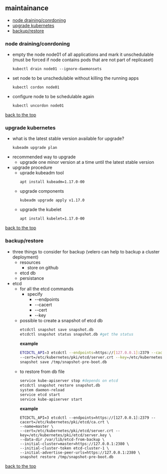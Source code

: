 ## maintainance
* [node draining/conrdoning](https://github.com/ArtemAlagizov/kubernetes-knowledge/blob/master/topics/maintainance.md#node-drainingconrdoning)
* [upgrade kubernetes](https://github.com/ArtemAlagizov/kubernetes-knowledge/blob/master/topics/maintainance.md#upgrade-kubernetes)
* [backup/restore](https://github.com/ArtemAlagizov/kubernetes-knowledge/blob/master/topics/maintainance.md#backuprestore)

### node draining/conrdoning
* empty the node node01 of all applications and mark it unschedulable (must be forced if node contains pods that are not part of replicaset)
  ```
  kubectl drain node01 --ignore-daemonsets
  ```
* set node to be unschedulable without killing the running apps
  ```
  kubectl cordon node01
  ```
* configure node to be schedulable again
  ```
  kubectl uncordon node01
  ```
  
[back to the top](https://github.com/ArtemAlagizov/kubernetes-knowledge/blob/master/topics/maintainance.md#maintainance)
### upgrade kubernetes 
* what is the latest stable version available for upgrade?
  ```
  kubeadm upgrade plan
  ```
* recommended way to upgrade
  * upgrade one minor version at a time until the latest stable version
* upgrade procedure
  * uprade kubeadm tool
    ```
    apt install kubeadm=1.17.0-00
    ```
  * upgrade components
    ```
    kubeadm upgrade apply v1.17.0
    ```
  * upgrade the kubelet
    ```
    apt install kubelet=1.17.0-00
    ```
    
[back to the top](https://github.com/ArtemAlagizov/kubernetes-knowledge/blob/master/topics/maintainance.md#maintainance)
### backup/restore
* three things to consider for backup (velero can help to backup a cluster deployment)
  * resources
    * store on github    
  * etcd db
  * persistance
* etcd
  * for all the etcd commands
    * specify 
      * --endpoints
      * --cacert
      * --cert
      * --key
  * possible to create a snapshot of etcd db
    ```bash
    etcdctl snapshot save snapshot.db
    etcdctl snapshot status snapshot.db #get the status
    ```
    **example**
      ```bash
      ETCDCTL_API=3 etcdctl --endpoints=https://[127.0.0.1]:2379 --cacert=/etc/kubernetes/pki/etcd/ca.crt \
     --cert=/etc/kubernetes/pki/etcd/server.crt --key=/etc/kubernetes/pki/etcd/server.key \
     snapshot save /tmp/snapshot-pre-boot.db
      ```
  * to restore from db file
    ```bash
    service kube-apiserver stop #depends on etcd
    etcdctl snapshot restore snapshot.db
    system daemon-reload
    service etcd start
    service kube-apiserver start
    ```
    **example**
      ```
      ETCDCTL_API=3 etcdctl --endpoints=https://[127.0.0.1]:2379 --cacert=/etc/kubernetes/pki/etcd/ca.crt \
     --name=master \
     --cert=/etc/kubernetes/pki/etcd/server.crt --key=/etc/kubernetes/pki/etcd/server.key \
     --data-dir /var/lib/etcd-from-backup \
     --initial-cluster=master=https://127.0.0.1:2380 \
     --initial-cluster-token etcd-cluster-1 \
     --initial-advertise-peer-urls=https://127.0.0.1:2380 \
     snapshot restore /tmp/snapshot-pre-boot.db
      ```

[back to the top](https://github.com/ArtemAlagizov/kubernetes-knowledge/blob/master/topics/maintainance.md#maintainance)
